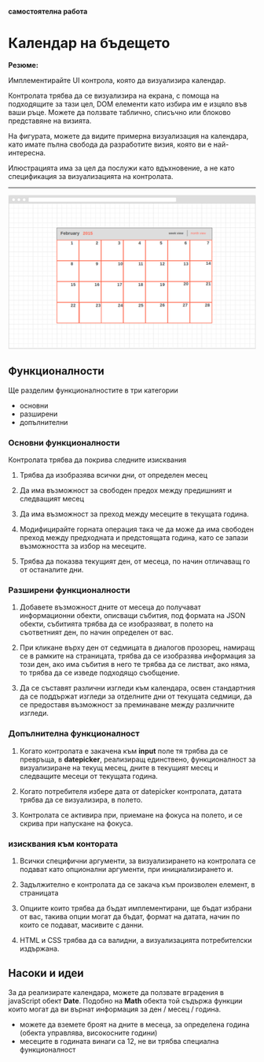 **самостоятелна работа**

# Календар на бъдещето

**Резюме:**

Имплементирайте UI контрола, която да визуализира календар. 

Контролата трябва да се визуализира на екрана, с помоща на подходящите за тази цел, DOM елементи като избира им е изцяло във ваши ръце. Можете да ползвате таблично, списъчно или блоково представяне на визията. 

На фигурата, можете да видите примерна визуализация на календара, като имате пълна свобода да разработите визия, която ви е най-интересна. 

Илюстрацията има за цел да послужи като вдъхновение, а не като спецификация за визуализацията на контролата.
** **

![alt_text](images/image1.png "image_tooltip")

## Функционалности

Ще разделим функционалностите в три категории
* основни
* разширени
* допълнителни

### Основни функционалности

Контролата трябва да покрива следните изисквания

1. Трябва да изобразява всички дни, от определен месец

2. Да има възможност за свободен предох между предишният и следващият месец

3. Да има възможност за преход между месеците в текущата година.

4. Модифицирайте горната операция така че да може да има свободен преход между предходната и предстоящата година, като се запази възможността за избор на месеците.

5. Трябва да показва текущият ден, от месеца, по начин отличаващ го от останалите дни.

### Разширени функционалности

1. Добавете възможност дните от месеца до получават информационни обекти, описващи събития, под формата на JSON обекти, събитията трябва да се изобразяват, в полето на съответният ден, по начин определен от вас.

2. При кликане върху ден от седмицата в диалогов прозорец, намиращ се в рамките на страницата, трябва да се изобразява информация за този ден, ако има събития в него те трябва да се листват, ако няма, то трябва да се изведе подходящо съобщение.

3. Да се съставят различни изгледи към календара, освен стандартния да се поддържат изгледи за отделните дни от текущата седмици, да се предоставя възможност за преминаване между различните изгледи.

### Допълнителна функционалност

1. Когато контролата е закачена към **input** поле тя трябва да се превръща, в **datepicker**, реализиращ единствено, функционалност за визуализиране на текущ месец, дните в текущият месец и следващите месеци от текущата година.

2. Когато потребителя избере дата от datepicker контролата, датата трябва да се визуализира, в полето.

3. Контролата се активира при, приемане на фокуса на полето, и се скрива при напускане на фокуса.


### изисквания към контората

1. Всички специфични аргументи, за визуализирането на контролата се подават като опционални аргументи, при инициализирането и.

2. Задължително е контролата да се закача към произволен елемент, в страницата

3. Опциите които трябва да бъдат имплементирани, ще бъдат избрани от вас, такива опции могат да бъдат, формат на датата, начин по които се подават, масивите с данни.

4. HTML и CSS трябва да са валидни, а визуализацията потребителски издържана.

## Насоки и идеи

За да реализирате календара, можете да ползвате вградения в javaScript обект **Date**. Подобно на **Math** обекта той съдържа функции които могат да ви върнат информация за ден / месец / година.
* можете да вземете броят на дните в месеца, за определена година (обекта управлява, високосните години)
* месеците в годината винаги са 12, не ви трябва специална функционалност